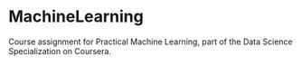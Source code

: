 # MachineLearning
Course assignment for Practical Machine Learning, part of the Data Science Specialization on Coursera.
